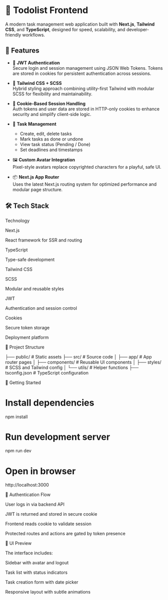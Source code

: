 # 📝 Todolist Frontend

A modern task management web application built with **Next.js**, **Tailwind CSS**, and **TypeScript**, designed for speed, scalability, and developer-friendly workflows.

## 🚀 Features

- 🔐 **JWT Authentication**  
  Secure login and session management using JSON Web Tokens. Tokens are stored in cookies for persistent authentication across sessions.

- 🎨 **Tailwind CSS + SCSS**  
  Hybrid styling approach combining utility-first Tailwind with modular SCSS for flexibility and maintainability.

- 🍪 **Cookie-Based Session Handling**  
  Auth tokens and user data are stored in HTTP-only cookies to enhance security and simplify client-side logic.

- 🧠 **Task Management**  
  - Create, edit, delete tasks  
  - Mark tasks as done or undone  
  - View task status (Pending / Done)  
  - Set deadlines and timestamps

- 🖼️ **Custom Avatar Integration**  
  Pixel-style avatars replace copyrighted characters for a playful, safe UI.

- 📦 **Next.js App Router**  
  Uses the latest Next.js routing system for optimized performance and modular page structure.

## 🛠️ Tech Stack

Technology

Next.js

React framework for SSR and routing

TypeScript

Type-safe development

Tailwind CSS

SCSS

Modular and reusable styles

JWT

Authentication and session control

Cookies

Secure token storage

Deployment platform

📂 Project Structure

├── public/              # Static assets
├── src/                 # Source code
│   ├── app/             # App router pages
│   ├── components/      # Reusable UI components
│   ├── styles/          # SCSS and Tailwind config
│   └── utils/           # Helper functions
├── tsconfig.json        # TypeScript configuration

🧪 Getting Started

# Install dependencies
npm install

# Run development server
npm run dev

# Open in browser
http://localhost:3000

🔐 Authentication Flow

User logs in via backend API

JWT is returned and stored in secure cookie

Frontend reads cookie to validate session

Protected routes and actions are gated by token presence

📸 UI Preview

The interface includes:

Sidebar with avatar and logout

Task list with status indicators

Task creation form with date picker

Responsive layout with subtle animations